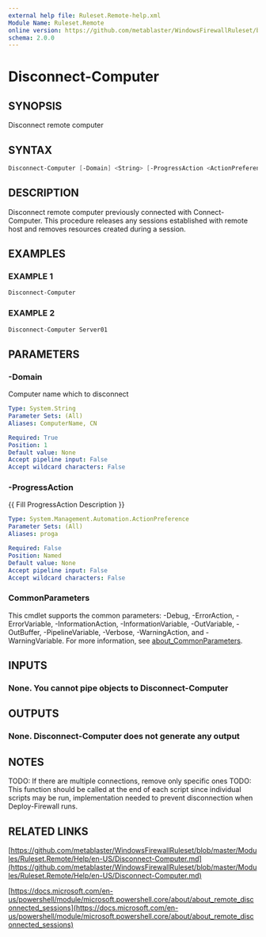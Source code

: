 ```yaml
---
external help file: Ruleset.Remote-help.xml
Module Name: Ruleset.Remote
online version: https://github.com/metablaster/WindowsFirewallRuleset/blob/master/Modules/Ruleset.Remote/Help/en-US/Disconnect-Computer.md
schema: 2.0.0
---
```


# Disconnect-Computer

## SYNOPSIS

Disconnect remote computer

## SYNTAX

```powershell
Disconnect-Computer [-Domain] <String> [-ProgressAction <ActionPreference>] [<CommonParameters>]
```

## DESCRIPTION

Disconnect remote computer previously connected with Connect-Computer.
This procedure releases any sessions established with remote host and
removes resources created during a session.

## EXAMPLES

### EXAMPLE 1

```powershell
Disconnect-Computer
```

### EXAMPLE 2

```powershell
Disconnect-Computer Server01
```

## PARAMETERS

### -Domain

Computer name which to disconnect

```yaml
Type: System.String
Parameter Sets: (All)
Aliases: ComputerName, CN

Required: True
Position: 1
Default value: None
Accept pipeline input: False
Accept wildcard characters: False
```

### -ProgressAction

{{ Fill ProgressAction Description }}

```yaml
Type: System.Management.Automation.ActionPreference
Parameter Sets: (All)
Aliases: proga

Required: False
Position: Named
Default value: None
Accept pipeline input: False
Accept wildcard characters: False
```

### CommonParameters

This cmdlet supports the common parameters: -Debug, -ErrorAction, -ErrorVariable, -InformationAction, -InformationVariable, -OutVariable, -OutBuffer, -PipelineVariable, -Verbose, -WarningAction, and -WarningVariable. For more information, see [about_CommonParameters](http://go.microsoft.com/fwlink/?LinkID=113216).

## INPUTS

### None. You cannot pipe objects to Disconnect-Computer

## OUTPUTS

### None. Disconnect-Computer does not generate any output

## NOTES

TODO: If there are multiple connections, remove only specific ones
TODO: This function should be called at the end of each script since individual scripts may be run,
implementation needed to prevent disconnection when Deploy-Firewall runs.

## RELATED LINKS

[https://github.com/metablaster/WindowsFirewallRuleset/blob/master/Modules/Ruleset.Remote/Help/en-US/Disconnect-Computer.md](https://github.com/metablaster/WindowsFirewallRuleset/blob/master/Modules/Ruleset.Remote/Help/en-US/Disconnect-Computer.md)

[https://docs.microsoft.com/en-us/powershell/module/microsoft.powershell.core/about/about_remote_disconnected_sessions](https://docs.microsoft.com/en-us/powershell/module/microsoft.powershell.core/about/about_remote_disconnected_sessions)
